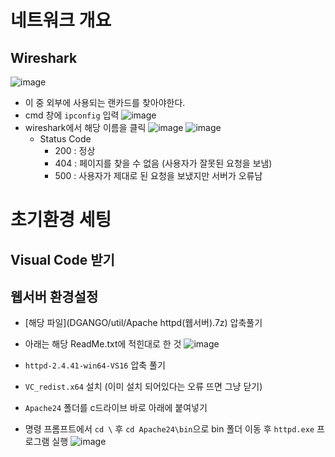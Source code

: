 # 네트워크 개요
## Wireshark
![image](https://user-images.githubusercontent.com/79209568/117244259-af45ee80-ae73-11eb-916f-3c326e92b63f.png)

* 이 중 외부에 사용되는 랜카드를 찾아야한다.
* cmd 창에 `ipconfig` 입력
  ![image](https://user-images.githubusercontent.com/79209568/117244403-e916f500-ae73-11eb-8f19-06af51310e52.png)
* wireshark에서 해당 이름을 클릭
  ![image](https://user-images.githubusercontent.com/79209568/117244475-077cf080-ae74-11eb-992a-7070c5bdc143.png)
  ![image](https://user-images.githubusercontent.com/79209568/117244521-24192880-ae74-11eb-9832-0f290f46329f.png)
  * Status Code
    * 200 : 정상
    * 404 : 페이지를 찾을 수 없음 (사용자가 잘못된 요청을 보냄)
    * 500 : 사용자가 제대로 된 요청을 보냈지만 서버가 오류남

# 초기환경 세팅
## Visual Code 받기
## 웹서버 환경설정
* [해당 파일](DGANGO/util/Apache httpd(웹서버).7z) 압축풀기
* 아래는 해당 ReadMe.txt에 적힌대로 한 것
  ![image](https://user-images.githubusercontent.com/79209568/117249864-3f3c6600-ae7d-11eb-913e-a1470761592f.png)

* `httpd-2.4.41-win64-VS16` 압축 풀기
* `VC_redist.x64` 설치 (이미 설치 되어있다는 오류 뜨면 그냥 닫기)
* `Apache24` 폴더를 c드라이브 바로 아래에 붙여넣기
* 명령 프롬프트에서 `cd \` 후 `cd Apache24\bin`으로 bin 폴더 이동 후 `httpd.exe` 프로그램 실행
  ![image](https://user-images.githubusercontent.com/79209568/117250162-c8539d00-ae7d-11eb-8866-82bf703ad789.png)
